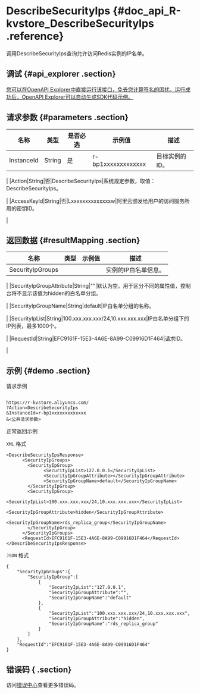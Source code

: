# DescribeSecurityIps {#doc_api_R-kvstore_DescribeSecurityIps .reference}

调用DescribeSecurityIps查询允许访问Redis实例的IP名单。

## 调试 {#api_explorer .section}

[您可以在OpenAPI Explorer中直接运行该接口，免去您计算签名的困扰。运行成功后，OpenAPI Explorer可以自动生成SDK代码示例。](https://api.aliyun.com/#product=R-kvstore&api=DescribeSecurityIps&type=RPC&version=2015-01-01)

## 请求参数 {#parameters .section}

|名称|类型|是否必选|示例值|描述|
|--|--|----|---|--|
|InstanceId|String|是|r-bp1xxxxxxxxxxxxx|目标实例的ID。

 |
|Action|String|否|DescribeSecurityIps|系统规定参数，取值：DescribeSecurityIps。

 |
|AccessKeyId|String|否|Lxxxxxxxxxxxxxxw|阿里云颁发给用户的访问服务所用的密钥ID。

 |

## 返回数据 {#resultMapping .section}

|名称|类型|示例值|描述|
|--|--|---|--|
|SecurityIpGroups| | |实例的IP白名单信息。

 |
|SecurityIpGroupAttribute|String|""|默认为空。用于区分不同的属性值，控制台将不显示该值为hidden的白名单分组。

 |
|SecurityIpGroupName|String|default|IP白名单分组的名称。

 |
|SecurityIpList|String|100.xxx.xxx.xxx/24,10.xxx.xxx.xxx|IP白名单分组下的IP列表，最多1000个。

 |
|RequestId|String|EFC9161F-15E3-4A6E-8A99-C09916D1F464|请求ID。

 |

## 示例 {#demo .section}

请求示例

``` {#request_demo}

https://r-kvstore.aliyuncs.com/
?Action=DescribeSecurityIps
&InstanceId=r-bp1xxxxxxxxxxxxx
&<公共请求参数>

```

正常返回示例

`XML` 格式

``` {#xml_return_success_demo}
<DescribeSecurityIpsResponse>
      <SecurityIpGroups>
        <SecurityIpGroup>
              <SecurityIpList>127.0.0.1</SecurityIpList>
              <SecurityIpGroupAttribute></SecurityIpGroupAttribute>
              <SecurityIpGroupName>default</SecurityIpGroupName>
        </SecurityIpGroup>
        <SecurityIpGroup>
              <SecurityIpList>100.xxx.xxx.xxx/24,10.xxx.xxx.xxx</SecurityIpList>
              <SecurityIpGroupAttribute>hidden</SecurityIpGroupAttribute>
              <SecurityIpGroupName>rds_replica_group</SecurityIpGroupName>
        </SecurityIpGroup>
      </SecurityIpGroups>
      <RequestId>EFC9161F-15E3-4A6E-8A99-C09916D1F464</RequestId>
</DescribeSecurityIpsResponse>
```

`JSON` 格式

``` {#json_return_success_demo}
{
	"SecurityIpGroups":{
		"SecurityIpGroup":[
			{
				"SecurityIpList":"127.0.0.1",
				"SecurityIpGroupAttribute":"",
				"SecurityIpGroupName":"default"
			},
			{
				"SecurityIpList":"100.xxx.xxx.xxx/24,10.xxx.xxx.xxx",
				"SecurityIpGroupAttribute":"hidden",
				"SecurityIpGroupName":"rds_replica_group"
			}
		]
	},
	"RequestId":"EFC9161F-15E3-4A6E-8A99-C09916D1F464"
}
```

## 错误码 { .section}

访问[错误中心](https://error-center.aliyun.com/status/product/R-kvstore)查看更多错误码。

